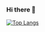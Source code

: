 ### Hi there 👋

[![Top Langs](https://github-readme-stats.vercel.app/api/top-langs/?username=Owenll66&layout=compact&theme=vision-friendly-dark)](https://github.com/anuraghazra/github-readme-stats)
